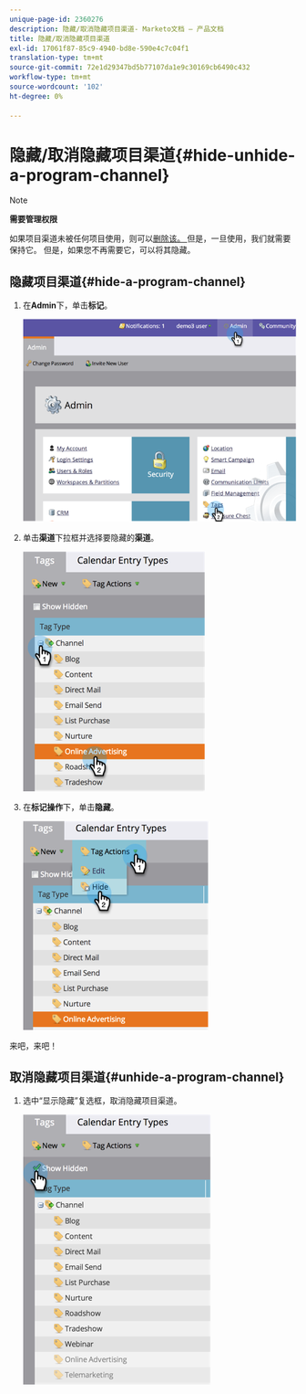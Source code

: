 ```yaml
---
unique-page-id: 2360276
description: 隐藏/取消隐藏项目渠道- Marketo文档 — 产品文档
title: 隐藏/取消隐藏项目渠道
exl-id: 17061f87-85c9-4940-bd8e-590e4c7c04f1
translation-type: tm+mt
source-git-commit: 72e1d29347bd5b77107da1e9c30169cb6490c432
workflow-type: tm+mt
source-wordcount: '102'
ht-degree: 0%

---
```


# 隐藏/取消隐藏项目渠道{#hide-unhide-a-program-channel}

>[!NOTE]
>
>**需要管理权限**

如果项目渠道未被任何项目使用，则可以[删除该。  ](/help/marketo/product-docs/administration/tags/delete-a-program-channel.md)但是，一旦使用，我们就需要保持它。  但是，如果您不再需要它，可以将其隐藏。

## 隐藏项目渠道{#hide-a-program-channel}

1. 在&#x200B;**Admin**&#x200B;下，单击&#x200B;**标记**。

   ![](assets/image2014-9-24-15-3a45-3a7.png)

1. 单击&#x200B;**渠道**&#x200B;下拉框并选择要隐藏的&#x200B;**渠道**。

   ![](assets/image2014-9-24-15-3a45-3a41.png)

1. 在&#x200B;**标记操作**&#x200B;下，单击&#x200B;**隐藏**。

   ![](assets/image2014-9-24-15-3a46-3a22.png)

来吧，来吧！

## 取消隐藏项目渠道{#unhide-a-program-channel}

1. 选中“显示隐藏”复选框，取消隐藏项目渠道。

   ![](assets/image2014-9-24-15-3a47-3a24.png)
